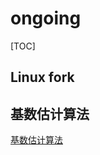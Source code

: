 # ongoing

[TOC]

## Linux fork

## 基数估计算法

[基数估计算法](https://github.com/HadesJK/ongoing/blob/master/%E5%9F%BA%E6%95%B0%E4%BC%B0%E8%AE%A1/%E5%9F%BA%E6%95%B0%E4%BC%B0%E8%AE%A1%E7%AE%97%E6%B3%95.md)



